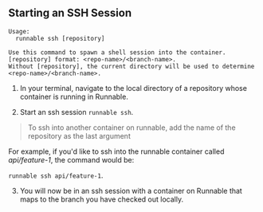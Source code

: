 ## Starting an SSH Session

    Usage:
      runnable ssh [repository]

    Use this command to spawn a shell session into the container.
    [repository] format: <repo-name>/<branch-name>.
    Without [repository], the current directory will be used to determine <repo-name>/<branch-name>.

1. In your terminal, navigate to the local directory of a repository whose container is running in Runnable.

2. Start an ssh session
  `runnable ssh`.

  > To ssh into another container on runnable, add the name of the repository as the last argument

  For example, if you'd like to ssh into the runnable container called *api/feature-1*, the command would be:

  `runnable ssh api/feature-1`.

3. You will now be in an ssh session with a container on Runnable that maps to the branch you have checked out locally.
